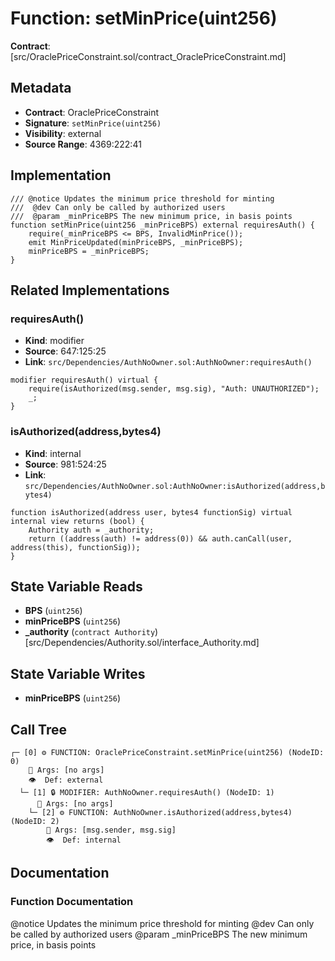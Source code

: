 # Function: setMinPrice(uint256)

**Contract**: [src/OraclePriceConstraint.sol/contract_OraclePriceConstraint.md]

## Metadata

- **Contract**: OraclePriceConstraint
- **Signature**: `setMinPrice(uint256)`
- **Visibility**: external
- **Source Range**: 4369:222:41

## Implementation

```solidity
/// @notice Updates the minimum price threshold for minting
///  @dev Can only be called by authorized users
///  @param _minPriceBPS The new minimum price, in basis points
function setMinPrice(uint256 _minPriceBPS) external requiresAuth() {
    require(_minPriceBPS <= BPS, InvalidMinPrice());
    emit MinPriceUpdated(minPriceBPS, _minPriceBPS);
    minPriceBPS = _minPriceBPS;
}
```

## Related Implementations

### requiresAuth()

- **Kind**: modifier
- **Source**: 647:125:25
- **Link**: `src/Dependencies/AuthNoOwner.sol:AuthNoOwner:requiresAuth()`

```solidity
modifier requiresAuth() virtual {
    require(isAuthorized(msg.sender, msg.sig), "Auth: UNAUTHORIZED");
    _;
}
```

### isAuthorized(address,bytes4)

- **Kind**: internal
- **Source**: 981:524:25
- **Link**: `src/Dependencies/AuthNoOwner.sol:AuthNoOwner:isAuthorized(address,bytes4)`

```solidity
function isAuthorized(address user, bytes4 functionSig) virtual internal view returns (bool) {
    Authority auth = _authority;
    return ((address(auth) != address(0)) && auth.canCall(user, address(this), functionSig));
}
```

## State Variable Reads

- **BPS** (`uint256`)
- **minPriceBPS** (`uint256`)
- **_authority** (`contract Authority`) [src/Dependencies/Authority.sol/interface_Authority.md]

## State Variable Writes

- **minPriceBPS** (`uint256`)

## Call Tree

```
┌─ [0] ⚙️ FUNCTION: OraclePriceConstraint.setMinPrice(uint256) (NodeID: 0)
    💬 Args: [no args]
    👁️  Def: external
  └─ [1] 🔒 MODIFIER: AuthNoOwner.requiresAuth() (NodeID: 1)
      💬 Args: [no args]
    └─ [2] ⚙️ FUNCTION: AuthNoOwner.isAuthorized(address,bytes4) (NodeID: 2)
        💬 Args: [msg.sender, msg.sig]
        👁️  Def: internal
```

## Documentation

### Function Documentation

@notice Updates the minimum price threshold for minting
 @dev Can only be called by authorized users
 @param _minPriceBPS The new minimum price, in basis points
